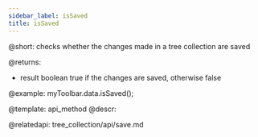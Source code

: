 ```yaml
---
sidebar_label: isSaved
title: isSaved
---          
```


@short: checks whether the changes made in a tree collection are saved

@returns:
- result		boolean				true if the changes are saved, otherwise false

@example:
myToolbar.data.isSaved();

@template:	api_method
@descr:

@relatedapi: tree_collection/api/save.md